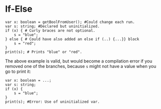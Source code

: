 # If-Else

```
var x: boolean = getBoolFromUser(); #Could change each run.
var s: string; #Declared but uninitialized. 
if (x) { # Curly braces are not optional.
    s = "blue";
} else { # Could have also added an else if (..) {...}} block
    s = "red";
}
print(s); # Prints "blue" or "red".
```

The above example is valid, but would become a compilation error if you removed one of the branches, because `s` might
not have a value when you go to print it:

```
var x: boolean = ...;
var s: string;
if (x) {
    s = "blue";
}
print(s); #Error: Use of uninitialized var.
```